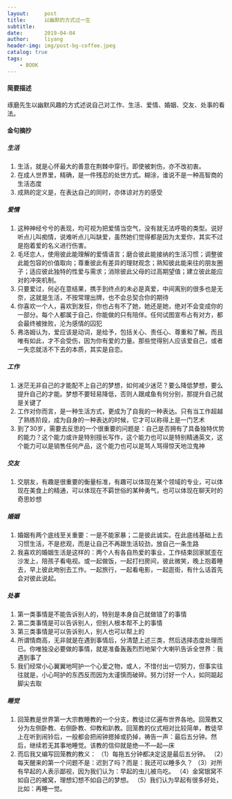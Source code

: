 ```yaml
---
layout:     post
title:      以幽默的方式过一生
subtitle:   
date:       2019-04-04
author:     liyang
header-img: img/post-bg-coffee.jpeg
catalog: true
tags:
    - BOOK
---
```



#### 简要描述
琢磨先生以幽默风趣的方式述说自己对工作、生活、爱情、婚姻、交友、处事的看法。

#### 金句摘抄
##### 生活
1. 生活，就是心怀最大的善意在荆棘中穿行。即使被刺伤，亦不改初衷。
2. 在成人世界里，精确，是一件残忍的处世方式。糊涂，谁说不是一种高智商的生活态度
3. 成熟的定义是，在表达自己的同时，亦体谅对方的感受

##### 爱情
1. 这种神经兮兮的表现，均可视为把爱情当空气，没有就无法呼吸的类型。说好听点儿叫痴情，说难听点儿叫缺爱，虽然她们觉得都是因为太爱你，其实不过是抱着爱的名义进行伤害。
2. 毛坯恋人，使用彼此能理解的爱情语言；磨合彼此能接纳的生活习惯；调整彼此能包容的价值取向；尊重彼此有差异的理财观念；熟知彼此能来往的朋友圈子；适应彼此独特的性爱与需求；消除彼此父母的过高期望值；建立彼此能应对的冲突机制。
3. 只要爱过，何必在意结果，携手到终点的未必是真爱，中间离别的很多也是无奈，这就是生活，不按常理出牌，也不会总契合你的期待
4. 你喜欢一个人，喜欢到发狂，你也占有不了她，她还是她，绝对不会变成你的一部分。每个人都属于自己，你能做的只有陪伴。任何试图宣布占有对方，都会最终被挫败，沦为感情的囚犯
5. 弗洛姆认为，爱应该是动词，是给予，包括关心、责任心、尊重和了解。而且唯有如此，才不会受伤，因为你有爱的力量。那些觉得别人应该爱自己，或者一失恋就活不下去的本质，其实是自恋。

##### 工作
1. 迷茫无非自己的才能配不上自己的梦想，如何减少迷茫？要么降低梦想，要么提升自己的才能。梦想不要轻易降低，否则人跟咸鱼有何分别，那提升自己就是关键了
2. 工作对你而言，是一种生活方式，更成为了自我的一种表达。只有当工作超越了熟练阶段，成为自身的一种表达的时候，它才可以称得上是一门艺术
3. 到了30岁，需要去反思的一个很重要的问题是：自己是否拥有了具备独特优势的能力？这个能力或许是特别擅长写作，这个能力也可以是特别精通英文，这个能力可以是销售任何产品，这个能力也可以是骂人骂得惊天地泣鬼神

##### 交友
1. 交朋友，有趣是很重要的衡量标准，有趣可以体现在某个领域的专业，可以体现在美食上的精通，可以体现在不羁世俗的某种勇气，也可以体现在聊天时的奇思妙想

##### 婚姻
1. 婚姻有两个底线至关重要：一是不能家暴；二是彼此诚实。在此底线基础上去习惯生活，不是悲观，而是让自己不再跟生活较劲，放自己一条生路
2. 我喜欢的婚姻生活是这样的：两个人有各自热爱的事业，工作结束回家腻歪在沙发上，陪孩子看电视。或一起做饭，一起打扫房间，彼此微笑，晚上抱着睡去，早上彼此吻别去工作。一起旅行，一起看电影，一起逛街，有什么话首先会对彼此说起。

##### 处事
1. 第一类事情是不能告诉别人的，特别是本身自己就做错了的事情
2. 第二类事情是可以告诉别人，但别人根本帮不上的事情
3. 第三类事情是可以告诉别人，别人也可以帮上的
4. 所谓情商高，无非就是在遇到事情后，分清楚上述三类，然后选择态度处理而已。你唯独没必要做的事情，就是准备轰轰烈烈地架个大喇叭告诉全世界：我遇到事了
5. 我们经常小心翼翼地呵护一个心爱之物，或人，不惜付出一切努力，但事实往往就是，小心呵护的东西反而因为太谨慎而破碎。努力讨好一个人，如同踮起脚尖去取

##### 睡觉
1. 回笼教是世界第一大宗教睡教的一个分支，教徒过亿遍布世界各地。回笼教又分为左侧卧教、右侧卧教、仰教和趴教。回笼教的仪式相对比较简单，教徒早上在听到闹铃后，一般都会把闹钟摁掉或扔掉，祷告一声：最后五分钟。然后，继续若无其事地睡觉。该教的信仰就是绝—不—起—床
2. 而后我又编写回笼教的教义：
（1）每拖五分钟都决定这是最后五分钟。
（2）每天醒来的第一个问题不是：迟到了吗？而是：我还可以睡多久？
（3）对所有早起的人表示鄙视，因为我们认为：早起的虫儿被鸟吃。
（4）金窝银窝不如自己的被窝，理想幻想不如自己的梦想。
（5）我们认为早起有很多好处，比如：再睡一觉。
